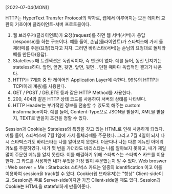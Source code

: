 [2022-07-04(MON)]

HTTP는 HyperText Transfer Protocol의 약자로, 웹에서 이루어지는 모든 데이터 교환의 기초이며 클라이언트-서버 프로토콜이다. 
1. 웹 브라우저(클라이언트)가 요청(request)를 하면 웹 서버(서버)가 응답(response)를 하는 구조이다. 예를 들어, 손님(클라이언트)가 스타벅스에 가서 돌체라떼를 주문(요청)했다고 치자. 그러면 바리스타(서버)는 손님의 요청대로 돌체라떼를 만든다(응답). 
2. Statetless 매 트랜잭션은 독립적이다, 즉 연관이 없다. 예를 들어, 동전 던지기는 stateless하다. 앞면, 앞면, 뒷면, 앞면, 뒷면 .. 던질 때마다 독립적인 결과가 나온다.
3. HTTP는 7계층 중 탑 레이어인 Application Layer에 속한다. 99%의 HTTP는 TCP(아래 계층)를 사용한다.
4. GET / POST / DELETE 등과 같은 HTTP Method를 사용한다.
5. 200, 404와 같은 HTTP 상태 코드를 사용하여 서버의 상태를 나타낸다.
6. HTTP Header는 부가적인 정보를 전송할 수 있도록 해주는 custom insformation이다. 예를 들어, Content-Type으로 JSON을 받을지, XML을 받을지, TEXT로 받을지 조건을 정할 수 있다.



Session과 Cookie는 Stateless의 특징을 갖고 있는 HTML로 인해 사용하게 되었다. 
예를 들어, 스타벅스에 7월 1일에 가서 돌체라떼를 주문했다. 그리고 7월 4일이 되서 다시 스타벅스가도 바리스타는 나를 알아보지 못한다. 더군다나 나는 다른 메뉴인 아메리카노를 주문하였다. 내가 몇 번을 가더라도 바리스타는 나를 알아보지 못하고, 내가 제일 많이 주문한 메뉴를 알지 못한다. 이를 해결하기 위해 스타벅스는 스타벅스 카드를 이용한다. 그 카드를 사용하면 내가 무엇을 가장 많이 주문했는지 알 수 있다.
Web broswer : Web server = Me : Starbucks
스타벅스 카드는 일종의 identification 이고 이를 이용하여 session을 track할 수 있다.
Cookie(웹 브라우저)는 "항상" Client-side이고, Session은 주로 Server-side이지만 가끔 Client-side일 때도 있다.
Session과 Cookie는 HTML을 stateful하게 만들어준다.


